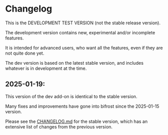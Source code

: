 # Changelog

This is the DEVELOPMENT TEST VERSION (not the stable release version).

The development version contains new, experimental and/or incomplete features.

It is intended for advanced users, who want all the features, even if they are
not quite done yet.

The dev version is based on the latest stable version, and includes whatever is
in development at the time.

## 2025-01-19:

This version of the dev add-on is identical to the stable version.

Many fixes and improvements have gone into bifrost since the 2025-01-15 version.

Please see the
[CHANGELOG.md](https://github.com/chrivers/bifrost-hassio/blob/master/bifrost/README.md)
for the stable version, which has an extensive list of changes from the previous
version.
